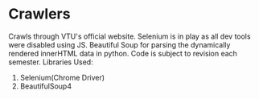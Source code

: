 # Crawlers
Crawls through VTU's official website. Selenium is in play as all dev tools were disabled using JS. Beautiful Soup for parsing the dynamically rendered innerHTML data in python. Code is subject to revision each semester. 
Libraries Used: 
1) Selenium(Chrome Driver)
2) BeautifulSoup4

 
